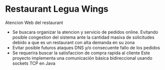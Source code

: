 # Restaurant Legua Wings
Atencion Web del restaurant
* Se buscara organizar la atencion y servicio de pedidos online. Evitando posible congestion del sistema ante la cantidad masiva de solicitudes debido a que es un restaurant con alta demanda en su zona
* Evitar posible futuros ataques DNS y/o consecuente fallo de los pedidos
* Se requerira buscar la satisfaccion de compra rapida al cliente
Este proyecto implementa una comunicación básica bidireccional
usando sockets TCP en Java
